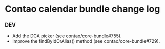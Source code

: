 # Contao calendar bundle change log

### DEV

 * Add the DCA picker (see contao/core-bundle#755).
 * Improve the findByIdOrAlias() method (see contao/core-bundle#729).
